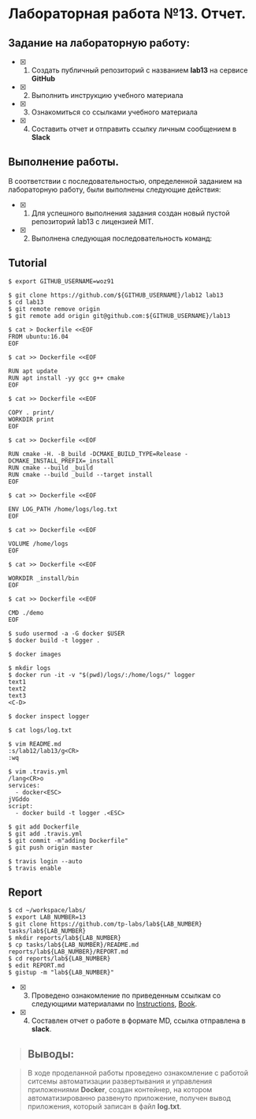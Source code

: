 # Лабораторная работа №13. Отчет.

## Задание на лабораторную работу:

- [x] 1. Создать публичный репозиторий с названием **lab13** на сервисе **GitHub**
- [x] 2. Выполнить инструкцию учебного материала
- [x] 3. Ознакомиться со ссылками учебного материала
- [x] 4. Составить отчет и отправить ссылку личным сообщением в **Slack**

## Выполнение работы.
	
В соответствии с последовательностью, определенной заданием на лабораторную работу, были выполнены следующие действия:
- [X] 1. Для успешного выполнения задания создан новый пустой репозиторий lab13 с лицензией MIT.
- [X] 2. Выполнена следующая последовательность команд:

## Tutorial

```ShellSession
$ export GITHUB_USERNAME=woz91
```

```ShellSession
$ git clone https://github.com/${GITHUB_USERNAME}/lab12 lab13
$ cd lab13
$ git remote remove origin
$ git remote add origin git@github.com:${GITHUB_USERNAME}/lab13
```

```ShellSession
$ cat > Dockerfile <<EOF
FROM ubuntu:16.04
EOF
```

```ShellSession
$ cat >> Dockerfile <<EOF

RUN apt update
RUN apt install -yy gcc g++ cmake 
EOF
```

```ShellSession
$ cat >> Dockerfile <<EOF

COPY . print/
WORKDIR print
EOF
```

```ShellSession
$ cat >> Dockerfile <<EOF

RUN cmake -H. -B_build -DCMAKE_BUILD_TYPE=Release -DCMAKE_INSTALL_PREFIX=_install
RUN cmake --build _build
RUN cmake --build _build --target install
EOF
```

```ShellSession
$ cat >> Dockerfile <<EOF

ENV LOG_PATH /home/logs/log.txt
EOF
```

```ShellSession
$ cat >> Dockerfile <<EOF

VOLUME /home/logs
EOF
```

```ShellSession
$ cat >> Dockerfile <<EOF

WORKDIR _install/bin
EOF
```

```ShellSession
$ cat >> Dockerfile <<EOF

CMD ./demo
EOF
```

```ShellSession
$ sudo usermod -a -G docker $USER
$ docker build -t logger .
```

```ShellSession
$ docker images
```

```ShellSession
$ mkdir logs
$ docker run -it -v "$(pwd)/logs/:/home/logs/" logger
text1
text2
text3
<C-D>
```

```ShellSession
$ docker inspect logger
```

```ShellSession
$ cat logs/log.txt
```

```ShellSession
$ vim README.md
:s/lab12/lab13/g<CR>
:wq
```

```ShellSession
$ vim .travis.yml
/lang<CR>o
services:
  - docker<ESC>
jVGddo
script:
  - docker build -t logger .<ESC>
```

```ShellSession
$ git add Dockerfile
$ git add .travis.yml
$ git commit -m"adding Dockerfile"
$ git push origin master
```

```ShellSession
$ travis login --auto
$ travis enable
```

## Report

```ShellSession
$ cd ~/workspace/labs/
$ export LAB_NUMBER=13
$ git clone https://github.com/tp-labs/lab${LAB_NUMBER} tasks/lab${LAB_NUMBER}
$ mkdir reports/lab${LAB_NUMBER}
$ cp tasks/lab${LAB_NUMBER}/README.md reports/lab${LAB_NUMBER}/REPORT.md
$ cd reports/lab${LAB_NUMBER}
$ edit REPORT.md
$ gistup -m "lab${LAB_NUMBER}"
```


- [X] 3. Проведено ознакомление по приведенным ссылкам со следующими материалами по [Instructions](https://docs.docker.com/engine/reference/builder/), [Book](https://www.dockerbook.com).

- [X] 4. Составлен отчет о работе в формате MD, ссылка отправлена в **slack**.

	
>## Выводы:

>В ходе проделанной работы проведено ознакомление с работой ситсемы автоматизации развертывания и управления приложениями **Docker**, создан контейнер, на котором автоматизированно развенуто приложение, получен вывод приложения, который записан в файл **log.txt**.
